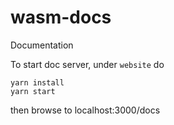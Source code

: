 # wasm-docs
Documentation

To start doc server, under `website` do
```
yarn install
yarn start
```

then browse to localhost:3000/docs
